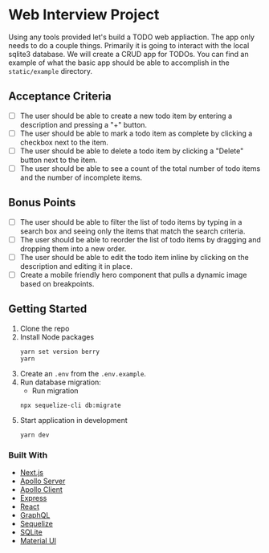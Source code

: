# Web Interview Project

Using any tools provided let's build a TODO web appliaction. The app only needs to do a couple things. Primarily it is going to interact with the local sqlite3 database. We will create a CRUD app for TODOs. You can find an example of what the basic app should be able to accomplish in the `static/example` directory.

## Acceptance Criteria
* [ ] The user should be able to create a new todo item by entering a description and pressing a "+" button.
* [ ] The user should be able to mark a todo item as complete by clicking a checkbox next to the item.
* [ ] The user should be able to delete a todo item by clicking a "Delete" button next to the item.
* [ ] The user should be able to see a count of the total number of todo items and the number of incomplete items.

## Bonus Points
* [ ] The user should be able to filter the list of todo items by typing in a search box and seeing only the items that match the search criteria.
* [ ] The user should be able to reorder the list of todo items by dragging and dropping them into a new order.
* [ ] The user should be able to edit the todo item inline by clicking on the description and editing it in place.
* [ ] Create a mobile friendly hero component that pulls a dynamic image based on breakpoints.

## Getting Started
1. Clone the repo
2. Install Node packages
    ```shell script
    yarn set version berry
    yarn
    ```
3. Create an `.env` from the `.env.example`.
4. Run database migration:
    * Run migration
    ```shell script
    npx sequelize-cli db:migrate
    ```
5. Start application in development
    ```shell script
    yarn dev
    ```

### Built With
* [Next.js](https://nextjs.org)
* [Apollo Server](https://www.apollographql.com/docs/apollo-server)
* [Apollo Client](https://www.apollographql.com/docs/react)
* [Express](https://expressjs.com)
* [React](https://reactjs.org)
* [GraphQL](https://graphql.org)
* [Sequelize](https://sequelize.org)
* [SQLite](https://www.npmjs.com/package/sqlite3)
* [Material UI](https://material-ui.com)